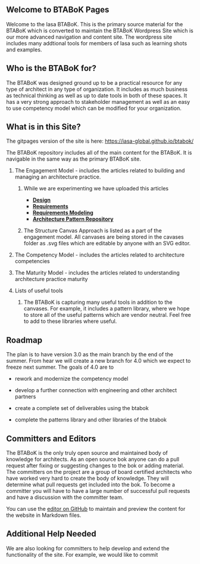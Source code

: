 ## Welcome to BTABoK Pages

Welcome to the Iasa BTABoK. This is the primary source material for the BTABoK which is converted to maintain the BTABoK Wordpress Site which is our more advanced navigation and content site. The wordpress site includes many addtional tools for members of Iasa such as learning shots and examples. 

## Who is the BTABoK for?

The BTABoK was designed ground up to be a practical resource for any type of architect in any type of organization. It includes as much business as technical thinking as well as up to date tools in both of these spaces. It has a very strong approach to stakeholder management as well as an easy to use competency model which can be modified for your organization.

## What is in this Site?

The gitpages version of the site is here: https://iasa-global.github.io/btabok/

The BTABoK repository includes all of the main content for the BTABoK. It is navigable in the same way as the primary BTABoK site. 

1. The Engagement Model - includes the articles related to building and managing an architecture practice. 
   
   1. While we are experimenting we have uploaded this articles 
      * [__Design__](./pages/engagement_model/design.md)
      * [__Requirements__](./pages/engagement_model/requirements.md)
      * [__Requirements Modeling__](./pages/competency_model/requirements_modeling.md)
      * [__Architecture Pattern Repository__](./pages/patterns/architecture_pattern_repository.md)
   
   2. The Structure Canvas Approach is listed as a part of the engagement model. All canvases are being stored in the cavases folder as .svg files which are editable by anyone with an SVG editor. 

2. The Competency Model - includes the articles related to architecture competencies

3. The Maturity Model - includes the articles related to understanding architecture practice maturity

4. Lists of useful tools
   
   1. The BTABoK is capturing many useful tools in addition to the canvases. For example, it includes a pattern library, where we hope to store all of the useful patterns which are vendor neutral. Feel free to add to these libraries where useful. 

## Roadmap

The plan is to have version 3.0 as the main branch by the end of the summer. From hear we will create a new branch for 4.0 which we expect to freeze next summer. The goals of 4.0 are to 

- rework and modernize the competency model

- develop a further connection with engineering and other architect partners

- create a complete set of deliverables using the btabok

- complete the patterns library and other libraries of the btabok

## Committers and Editors

The BTABoK is the only truly open source and maintained body of knowledge for architects. As an open source bok anyone can do a pull request after fixing or suggesting changes to the bok or adding material. The committers on the project are a group of board certified architects who have worked very hard to create the body of knowledge. They will determine what pull requests get included into the bok. To become a committer you will have to have a large number of successful pull requests and have a discussion with the committer team. 

You can use the [editor on GitHub](https://github.com/Iasa-Global/btabok/edit/main/README.md) to maintain and preview the content for the website in Markdown files.

## Additional Help Needed

We are also looking for committers to help develop and extend the functionality of the site. For example, we would like to commit

### 
